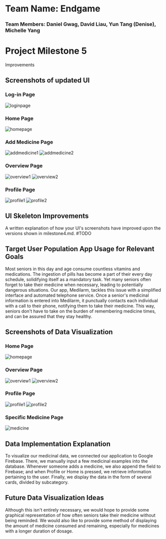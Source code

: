 # Team Name: Endgame
### Team Members: Daniel Gwag, David Liau, Yun Tang (Denise), Michelle Yang

# Project Milestone 5

Improvements

## Screenshots of updated UI

### Log-in Page
![loginpage](UISkeleton/Milestone5/loginpage.png)

### Home Page
![homepage](UISkeleton/Milestone5/homepage.png)

### Add Medicine Page
![addmedicine1](UISkeleton/Milestone5/addmedicine1.png)
![addmedicine2](UISkeleton/Milestone5/addmedicine2.png)

### Overview Page
![overview1](UISkeleton/Milestone5/overview1.png)
![overview2](UISkeleton/Milestone5/overview2.png)

### Profile Page
![profile1](UISkeleton/Milestone5/profilepage1.png)
![profile2](UISkeleton/Milestone5/profilepage2.png)

## UI Skeleton Improvements
A written explanation of how your UI's screenshots have improved upon the versions shown in milestone4.md. #TODO

## Target User Population App Usage for Relevant Goals
Most seniors in this day and age consume countless vitamins and medications. The ingestion of pills has become a part of their every day schedule, solidifying itself as a mandatory task. Yet many seniors often forget to take their medicine when necessary, leading to potentially dangerous situations. Our app, Medilarm, tackles this issue with a simplified interface and automated telephone service. Once a senior's medicinal information is entered into Medilarm, it punctually contacts each individual with a call to their phone, notifying them to take their medicine. This way, seniors don't have to take on the burden of remembering medicine times, and can be assured that they stay healthy.

## Screenshots of Data Visualization

### Home Page
![homepage](UISkeleton/Milestone5/homepage.png)

### Overview Page
![overview1](UISkeleton/Milestone5/overview1.png)
![overview2](UISkeleton/Milestone5/overview2.png)

### Profile Page
![profile1](UISkeleton/Milestone5/profilepage1.png)
![profile2](UISkeleton/Milestone5/profilepage2.png)

### Specific Medicine Page
![medicine](UISkeleton/Milestone5/medicinepage.png)


## Data Implementation Explanation
To visualize our medicinal data, we connected our application to Google Firebase. There, we manually input a few medicinal examples into the database. Whenever someone adds a medicine, we also append the field to Firebase; and when Profile or Home is pressed, we retrieve information pertaining to the user. Finally, we display the data in the form of several cards, divided by subcategory.

## Future Data Visualization Ideas
Although this isn't entirely necessary, we would hope to provide some graphical representation of how often seniors take their medicine without being reminded. We would also like to provide some method of displaying the amount of medicine consumed and remaining, especially for medicines with a longer duration of dosage.
